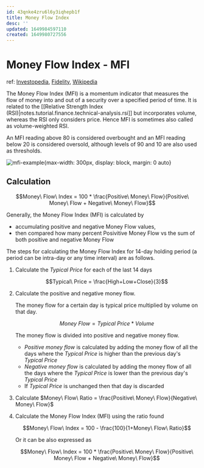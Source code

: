 ```yaml
---
id: 43qnke4zru6l6y3iqhepb1f
title: Money Flow Index
desc: ''
updated: 1649984597110
created: 1649980727556
---
```

# Money Flow Index - MFI

ref: [Investopedia](https://www.investopedia.com/terms/m/mfi.asp), [Fidelity](https://www.fidelity.com/learning-center/trading-investing/technical-analysis/technical-indicator-guide/MFI), [Wikipedia](https://en.wikipedia.org/wiki/Money_flow_index)

The Money Flow Index (MFI) is a momentum indicator that measures the flow of money into and out of a security over a specified period of time. It is related to the [[Relative Strength Index (RSI)|notes.tutorial.finance.technical-analysis.rsi]] but incorporates volume, whereas the RSI only considers price. Hence MFI is sometimes also called as volume-weighted RSI.

An MFI reading above 80 is considered overbought and an MFI reading below 20 is considered oversold, although levels of 90 and 10 are also used as thresholds.

![mfi-example](https://www.fidelity.com/bin-public/060_www_fidelity_com/images/LC/MFI602x345.png){max-width: 300px, display: block, margin: 0 auto}

## Calculation

$$Money\ Flow\ Index = 100 * \frac{Positive\ Money\ Flow}{Positive\ Money\ Flow + Negative\ Money\ Flow}$$

Generally, the Money Flow Index (MFI) is calculated by 
- accumulating positive and negative Money Flow values, 
- then compared how many percent Posivitive Money Flow vs the sum of both positive and negative Money Flow

The steps for calculating the Money Flow Index for 14-day holding period (a period can be intra-day or any time interval) are as follows.

1. Calculate the $Typical\ Price$ for each of the last 14 days

    $$Typical\ Price = \frac{High+Low+Close}{3}$$

2. Calculate the positive and negative money flow.

    The money flow for a certain day is typical price multiplied by volume on that day.

    $$Money\ Flow = Typical\ Price * Volume$$

    The money flow is divided into positive and negative money flow.
    - *Positive money flow* is calculated by adding the money flow of all the days where the $Typical\ Price$ is higher than the previous day's $Typical\ Price$
    - *Negative money flow* is calculated by adding the money flow of all the days where the $Typical\ Price$ is lower than the previous day's $Typical\ Price$
    - If $Typical\ Price$ is unchanged then that day is discarded

3. Calculate $Money\ Flow\ Ratio = \frac{Positive\ Money\ Flow}{Negative\ Money\ Flow}$

4. Calculate the Money Flow Index (MFI) using the ratio found

    $$Money\ Flow\ Index = 100 - \frac{100}{1+Money\ Flow\ Ratio}$$

    Or it can be also expressed as

    $$Money\ Flow\ Index = 100 * \frac{Positive\ Money\ Flow}{Positive\ Money\ Flow + Negative\ Money\ Flow}$$
